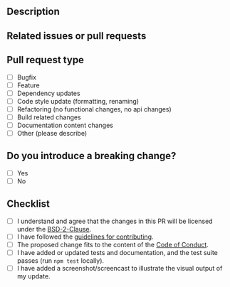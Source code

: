 ## Description

<!-- Please give a short description of the changes you propose. Please use prose and try not to be too technical, if possible. Make sure to mention people that you think should know about the PR. -->

## Related issues or pull requests

<!-- Please list issues or pull requests that the changes you propose are related to. It does not matter if they are still open and/or unmerged, any link is appreciated. -->

## Pull request type

<!-- Please check the type of change your PR introduces: -->

<!-- Put an x between the square brackets to check an item, like so: [x] -->

- [ ] Bugfix
- [ ] Feature
- [ ] Dependency updates
- [ ] Code style update (formatting, renaming)
- [ ] Refactoring (no functional changes, no api changes)
- [ ] Build related changes
- [ ] Documentation content changes
- [ ] Other (please describe)

## Do you introduce a breaking change?

- [ ] Yes
- [ ] No

## Checklist

- [ ] I understand and agree that the changes in this PR will be licensed under the
  [BSD-2-Clause](https://github.com/terrestris/react-geo/blob/main/LICENSE).
- [ ] I have followed the [guidelines for contributing](https://github.com/terrestris/react-geo/blob/main/CONTRIBUTING.md).
- [ ] The proposed change fits to the content of the [Code of Conduct](https://github.com/terrestris/react-geo/blob/main/CODE_OF_CONDUCT.md).
- [ ] I have added or updated tests and documentation, and the test suite passes (run `npm test` locally).
- [ ] I have added a screenshot/screencast to illustrate the visual output of my update.
